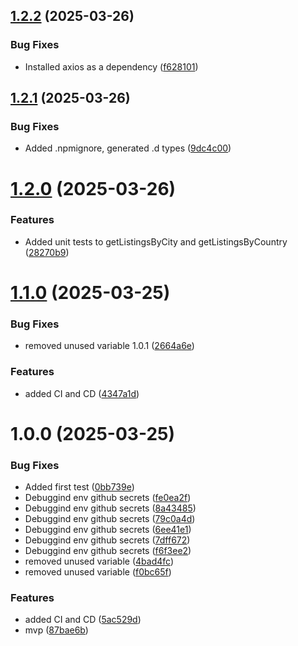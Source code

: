 ## [1.2.2](https://github.com/jcjiron/hostaway-ts/compare/v1.2.1...v1.2.2) (2025-03-26)


### Bug Fixes

* Installed axios as a dependency ([f628101](https://github.com/jcjiron/hostaway-ts/commit/f62810158656f22fcad7e5842f14539832cb45c0))

## [1.2.1](https://github.com/jcjiron/hostaway-ts/compare/v1.2.0...v1.2.1) (2025-03-26)


### Bug Fixes

* Added .npmignore, generated .d types ([9dc4c00](https://github.com/jcjiron/hostaway-ts/commit/9dc4c00fe99931c590d6d368a974d14c0c1d4a7f))

# [1.2.0](https://github.com/jcjiron/hostaway-ts/compare/v1.1.0...v1.2.0) (2025-03-26)


### Features

* Added unit tests to getListingsByCity and getListingsByCountry ([28270b9](https://github.com/jcjiron/hostaway-ts/commit/28270b9fb12bfe22fb8b5bbfcbfab122a945da88))

# [1.1.0](https://github.com/jcjiron/hostaway-ts/compare/v1.0.0...v1.1.0) (2025-03-25)


### Bug Fixes

* removed unused variable 1.0.1 ([2664a6e](https://github.com/jcjiron/hostaway-ts/commit/2664a6e31f24bb05d91ad26f7b31f1bba50bd5d9))


### Features

* added CI and CD ([4347a1d](https://github.com/jcjiron/hostaway-ts/commit/4347a1d7b4f6e7319e4eadf62372105b86ce9940))

# 1.0.0 (2025-03-25)


### Bug Fixes

* Added first test ([0bb739e](https://github.com/jcjiron/hostaway-ts/commit/0bb739ee7abb32a29b2aaeaa97d1c5db85f6521b))
* Debuggind env github secrets ([fe0ea2f](https://github.com/jcjiron/hostaway-ts/commit/fe0ea2fc207d16c65aba88721c71acc620cd4eff))
* Debuggind env github secrets ([8a43485](https://github.com/jcjiron/hostaway-ts/commit/8a4348594920dc523199cc1ffc89b1d0ccd71890))
* Debuggind env github secrets ([79c0a4d](https://github.com/jcjiron/hostaway-ts/commit/79c0a4d7088ba650e7548129b8f9b2365069e7de))
* Debuggind env github secrets ([6ee41e1](https://github.com/jcjiron/hostaway-ts/commit/6ee41e1662dd96e4fcf33e55072233eb3e287ef9))
* Debuggind env github secrets ([7dff672](https://github.com/jcjiron/hostaway-ts/commit/7dff672abdb45492bc2ab6c52e1ad1a7f369ce35))
* Debuggind env github secrets ([f6f3ee2](https://github.com/jcjiron/hostaway-ts/commit/f6f3ee2d138b8eee3e69f6bc8fef1b6ffb84d05c))
* removed unused variable ([4bad4fc](https://github.com/jcjiron/hostaway-ts/commit/4bad4fc493377a17404d64c7a63c8b14e47ff914))
* removed unused variable ([f0bc65f](https://github.com/jcjiron/hostaway-ts/commit/f0bc65f73826227195be52dc4976b678e2d37ecd))


### Features

* added CI and CD ([5ac529d](https://github.com/jcjiron/hostaway-ts/commit/5ac529d8d54b2187de1e9a517a4cbd63f227ebe3))
* mvp ([87bae6b](https://github.com/jcjiron/hostaway-ts/commit/87bae6bc8b0e3044ccf6a1ce4b515c353458a128))
